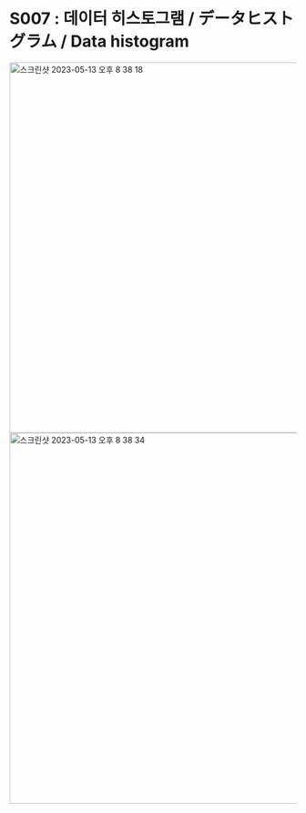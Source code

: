 # S007 : 데이터 히스토그램 / データヒストグラム / Data histogram

<img width="651" alt="스크린샷 2023-05-13 오후 8 38 18" src="https://github.com/BK-jp/Algorithm/assets/130284501/8401c8dc-f2f3-4286-ae2e-cd7ac28b9772">
<img width="652" alt="스크린샷 2023-05-13 오후 8 38 34" src="https://github.com/BK-jp/Algorithm/assets/130284501/c1801bf2-2fa0-4a3c-9c21-bfa958513a9b">

